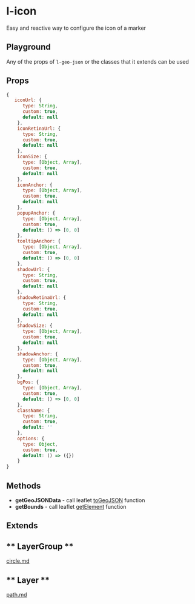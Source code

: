 # l-icon

Easy and reactive way to configure the icon of a marker


## Playground
Any of the props of `l-geo-json` or the classes that it extends can be used

<vuep template="#control-zoom-example"></vuep>

<script v-pre type="text/x-template" id="control-zoom-example">

<template>
  <l-map style="height: 100%; width: 100%" :zoom="zoom" :center="center" :options="{zoomControl: false}">
    <l-tile-layer :url="url"></l-tile-layer>
   <l-geo-json
  </l-map>
</template>

<script>

Vue.component('l-map', Vue2Leaflet.LMap)
Vue.component('l-tile-layer', Vue2Leaflet.LTileLayer)
Vue.component('l-geo-json', Vue2Leaflet.LGeoJson)

export default {
  data () {
    return {
      url: 'http://{s}.tile.osm.org/{z}/{x}/{y}.png',
      zoom: 8,
      center: [47.313220, -1.319482],
      markerLatLng: [47.313220, -1.319482],
      caller: null,
      circle: {
        center: [47.413220, -1.0482],
        radius: 4500,
        color: 'red'
      }
    };
  },
  methods: {
    openPopUp (latLng, caller) {
      this.caller = caller;
      this.$refs.features.mapObject.openPopup(latLng);
    }
  }
}
</script>
</script>

## Props

```js
{
   iconUrl: {
      type: String,
      custom: true,
      default: null
    },
    iconRetinaUrl: {
      type: String,
      custom: true,
      default: null
    },
    iconSize: {
      type: [Object, Array],
      custom: true,
      default: null
    },
    iconAnchor: {
      type: [Object, Array],
      custom: true,
      default: null
    },
    popupAnchor: {
      type: [Object, Array],
      custom: true,
      default: () => [0, 0]
    },
    tooltipAnchor: {
      type: [Object, Array],
      custom: true,
      default: () => [0, 0]
    },
    shadowUrl: {
      type: String,
      custom: true,
      default: null
    },
    shadowRetinaUrl: {
      type: String,
      custom: true,
      default: null
    },
    shadowSize: {
      type: [Object, Array],
      custom: true,
      default: null
    },
    shadowAnchor: {
      type: [Object, Array],
      custom: true,
      default: null
    },
    bgPos: {
      type: [Object, Array],
      custom: true,
      default: () => [0, 0]
    },
    className: {
      type: String,
      custom: true,
      default: ''
    },
    options: {
      type: Object,
      custom: true,
      default: () => ({})
    }
}
```

## Methods

* **getGeoJSONData** - call leaflet [toGeoJSON](https://leafletjs.com/reference-1.3.0.html#geojson-togeojson) function
* **getBounds** - call leaflet [getElement](https://leafletjs.com/reference-1.3.0.html#geojson-getbounds) function

## Extends

<!-- tabs:start -->

## ** LayerGroup **

[circle.md](../../mixins/layer-group.md ':include')

## ** Layer **

[path.md](../../mixins/layer.md ':include')

<!-- tabs:end -->